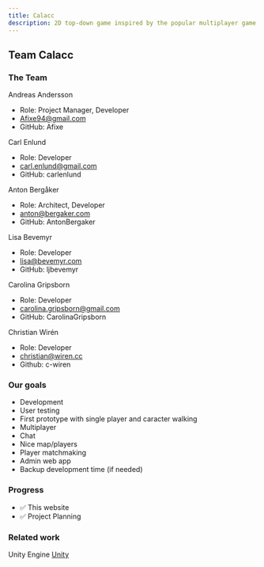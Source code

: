 ```yaml
---
title: Calacc
description: 2D top-down game inspired by the popular multiplayer game Among Us
---
```


## Team Calacc

### The Team
Andreas Andersson
- Role: Project Manager, Developer
- Afixe94@gmail.com
- GitHub: Afixe

Carl Enlund
- Role: Developer
- carl.enlund@gmail.com
- GitHub: carlenlund

Anton Bergåker
- Role: Architect, Developer
- anton@bergaker.com
- GitHub: AntonBergaker
 
Lisa Bevemyr
- Role: Developer
- lisa@bevemyr.com
- GitHub: ljbevemyr

Carolina Gripsborn
- Role: Developer
- carolina.gripsborn@gmail.com 
- GitHub: CarolinaGripsborn

Christian Wirén
- Role: Developer
- christian@wiren.cc
- Github: c-wiren

### Our goals
- Development
- User testing
- First prototype with single player and caracter walking
- Multiplayer
- Chat
- Nice map/players
- Player matchmaking
- Admin web app
- Backup development time (if needed)

### Progress
- ✅ This website
- ✅ Project Planning

### Related work
Unity Engine [Unity](https://unity.com/)
